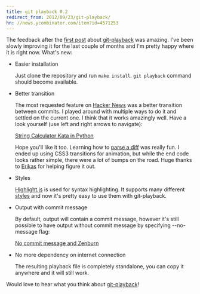 ```yaml
---
title: git playback 0.2
redirect_from: 2012/09/23/git-playback/
hn: //news.ycombinator.com/item?id=4571253
---
```


The feedback after the [first post](/2012/05/14/git-playback) about [git-playback][repository] was amazing. I've been slowly improving it for the last couple of months and I'm pretty happy where it is right now. What's new:

*   Easier installation

    Just clone the repository and run `make install`. `git playback` command should become available.

*   Better transition

    The most requested feature on [Hacker News](//news.ycombinator.com/item?id=3972107) was a better transition between commits. I played around with multiple ways to do it and settled on the current one. I think that it works amazingly well. Have a look yourself (use left and right arrows to navigate):

    [String Calculator Kata in Python](/static/string-calculator-kata-python-v0.2.html)

    Hope you'll like it too. Learning how to [parse a diff](https://github.com/mmozuras/git-playback/blob/v0.2/git-playback.sh#L209) was really fun. I ended up using CSS3 transitions for animation, but while the end code looks rather simple, there were a lot of bumps on the road. Huge thanks to [Erikas](//github.com/erikasb) for helping figure it out.

*   Styles

    [Highlight.js](//softwaremaniacs.org/soft/highlight/en/) is used for syntax highlighting. It supports many different [styles](//softwaremaniacs.org/media/soft/highlight/test.html) and now it's pretty easy to use them with git-playback.

*   Output with commit message

    By default, output will contain a commit message, however it's still possible to have output without commit message by specifying --no-message flag:

    [No commit message and Zenburn](/static/string-calculator-kata-python-v0.2-zenburn.html)

*   No more dependency on internet connection

    The resulting playback file is completely standalone, you can copy it anywhere and it will still work.

Would love to hear what you think about [git-playback][repository]!

[repository]: //github.com/mmozuras/git-playback
